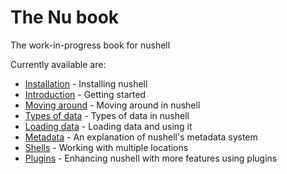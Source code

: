 # The Nu book
The work-in-progress book for nushell

Currently available are:

* [Installation](installation.md) - Installing nushell
* [Introduction](introduction.md) - Getting started
* [Moving around](moving_around.md) - Moving around in nushell
* [Types of data](types_of_data.md) - Types of data in nushell
* [Loading data](loading_data.md) - Loading data and using it
* [Metadata](metadata.md) - An explanation of nushell's metadata system
* [Shells](shells_in_shells.md) - Working with multiple locations
* [Plugins](plugins.md) - Enhancing nushell with more features using plugins
